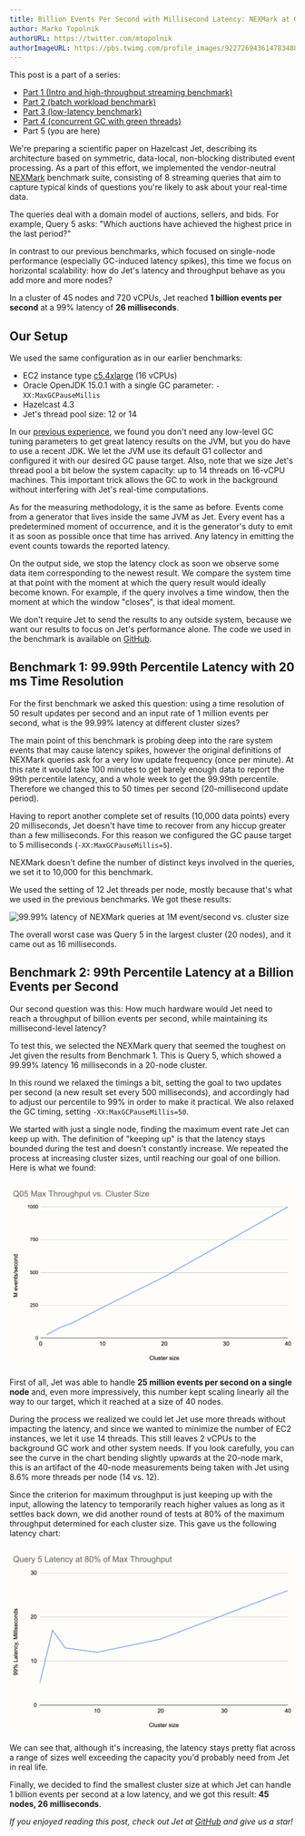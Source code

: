 ```yaml
---
title: Billion Events Per Second with Millisecond Latency: NEXMark at Giga-Scale
author: Marko Topolnik
authorURL: https://twitter.com/mtopolnik
authorImageURL: https://pbs.twimg.com/profile_images/922726943614783488/Pb5DDGWF_400x400.jpg
---
```


This post is a part of a series:

- [Part 1 (Intro and high-throughput streaming
  benchmark)](/blog/2020/06/09/jdk-gc-benchmarks-part1)
- [Part 2 (batch workload benchmark)](/blog/2020/06/09/jdk-gc-benchmarks-part2)
- [Part 3 (low-latency benchmark)](/blog/2020/06/23/jdk-gc-benchmarks-rematch)
- [Part 4 (concurrent GC with green threads)](/blog/2020/08/05/gc-tuning-for-jet)
- Part 5 (you are here)

We're preparing a scientific paper on Hazelcast Jet, describing its
architecture based on symmetric, data-local, non-blocking distributed
event processing. As a part of this effort, we implemented the
vendor-neutral [NEXMark](http://datalab.cs.pdx.edu/niagara/NEXMark/)
benchmark suite, consisting of 8 streaming queries that aim to capture
typical kinds of questions you're likely to ask about your real-time
data.

The queries deal with a domain model of auctions, sellers, and bids. For
example, Query 5 asks: "Which auctions have achieved the highest price
in the last period?"

In contrast to our previous benchmarks, which focused on single-node
performance (especially GC-induced latency spikes), this time we focus
on horizontal scalability: how do Jet's latency and throughput behave as
you add more and more nodes?

In a cluster of 45 nodes and 720 vCPUs, Jet reached **1 billion
events per second** at a 99% latency of **26 milliseconds**.

## Our Setup

We used the same configuration as in our earlier benchmarks:

- EC2 instance type
  [c5.4xlarge](https://aws.amazon.com/ec2/instance-types/c5/) (16 vCPUs)
- Oracle OpenJDK 15.0.1 with a single GC parameter:
  `-XX:MaxGCPauseMillis`
- Hazelcast 4.3
- Jet's thread pool size: 12 or 14

In our [previous experience](/blog/2020/08/05/gc-tuning-for-jet), we
found you don't need any low-level GC tuning parameters to get great
latency results on the JVM, but you do have to use a recent JDK. We let
the JVM use its default G1 collector and configured it with our desired
GC pause target. Also, note that we size Jet's thread pool a bit below
the system capacity: up to 14 threads on 16-vCPU machines. This
important trick allows the GC to work in the background without
interfering with Jet's real-time computations.

As for the measuring methodology, it is the same as before. Events come
from a generator that lives inside the same JVM as Jet. Every event has
a predetermined moment of occurrence, and it is the generator's duty to
emit it as soon as possible once that time has arrived. Any latency in
emitting the event counts towards the reported latency.

On the output side, we stop the latency clock as soon we observe some
data item corresponding to the newest result. We compare the system time
at that point with the moment at which the query result would ideally
become known. For example, if the query involves a time window, then
the moment at which the window "closes", is that ideal moment.

We don't require Jet to send the results to any outside system, because
we want our results to focus on Jet's performance alone. The code we
used in the benchmark is available on
[GitHub](https://github.com/hazelcast/big-data-benchmark/tree/master/nexmark-jet/src/main/java/com/hazelcast/jet/benchmark/nexmark).

## Benchmark 1: 99.99th Percentile Latency with 20 ms Time Resolution

For the first benchmark we asked this question: using a time resolution
of 50 result updates per second and an input rate of 1 million events
per second, what is the 99.99% latency at different cluster sizes?

The main point of this benchmark is probing deep into the rare system
events that may cause latency spikes, however the original definitions
of NEXMark queries ask for a very low update frequency (once per
minute). At this rate it would take 100 minutes to get barely enough
data to report the 99th percentile latency, and a whole week to get the
99.99th percentile. Therefore we changed this to 50 times per second
(20-millisecond update period).

Having to report another complete set of results (10,000 data points)
every 20 milliseconds, Jet doesn't have time to recover from any hiccup
greater than a few milliseconds. For this reason we configured the GC
pause target to 5 milliseconds (`-XX:MaxGCPauseMillis=5`).

NEXMark doesn't define the number of distinct keys involved in the
queries, we set it to 10,000 for this benchmark.

We used the setting of 12 Jet threads per node, mostly because that's
what we used in the previous benchmarks. We got these results:

![99.99% latency of NEXMark queries at 1M event/second vs. cluster
size](assets/2021-03-09-latency-vs-scaling.png)

The overall worst case was Query 5 in the largest cluster (20 nodes),
and it came out as 16 milliseconds.

## Benchmark 2: 99th Percentile Latency at a Billion Events per Second

Our second question was this: How much hardware would Jet need to reach
a throughput of billion events per second, while maintaining its
millisecond-level latency?

To test this, we selected the NEXMark query that seemed the toughest on
Jet given the results from Benchmark 1. This is Query 5, which showed
a 99.99% latency 16 milliseconds in a 20-node cluster.

In this round we relaxed the timings a bit, setting the goal to two
updates per second (a new result set every 500 milliseconds), and
accordingly had to adjust our percentile to 99% in order to make it
practical. We also relaxed the GC timing, setting
`-XX:MaxGCPauseMillis=50`.

We started with just a single node, finding the maximum event rate Jet
can keep up with. The definition of "keeping up" is that the latency
stays bounded during the test and doesn't constantly increase. We
repeated the process at increasing cluster sizes, until reaching our
goal of one billion. Here is what we found:

![Query 5 throughput vs. threads used](assets/2021-03-09-query5-thruput.png)

First of all, Jet was able to handle **25 million events per second on a
single node** and, even more impressively, this number kept scaling
linearly all the way to our target, which it reached at a size of 40
nodes.

During the process we realized we could let Jet use more threads without
impacting the latency, and since we wanted to minimize the number of EC2
instances, we let it use 14 threads. This still leaves 2 vCPUs to the
background GC work and other system needs. If you look carefully, you
can see the curve in the chart bending slightly upwards at the 20-node
mark, this is an artifact of the 40-node measurements being taken with
Jet using 8.6% more threads per node (14 vs. 12).

Since the criterion for maximum throughput is just keeping up with the
input, allowing the latency to temporarily reach higher values as long
as it settles back down, we did another round of tests at 80% of the
maximum throughput determined for each cluster size. This gave us the
following latency chart:

![Jet throughput vs. threads used](assets/2021-03-09-query5-latency.png)

We can see that, although it's increasing, the latency stays pretty flat
across a range of sizes well exceeding the capacity you'd probably need
from Jet in real life.

Finally, we decided to find the smallest cluster size at which Jet can
handle 1 billion events per second at a low latency, and we got this
result: **45 nodes, 26 milliseconds**.

_If you enjoyed reading this post, check out Jet at
[GitHub](https://github.com/hazelcast/hazelcast-jet) and give us a
star!_
